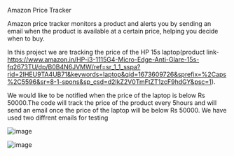 Amazon Price Tracker 


Amazon price tracker monitors a product and alerts you by sending an email when the product is available at a certain price, helping you decide when to buy. 

In this project we are tracking the price of the HP 15s laptop(product link-https://www.amazon.in/HP-i3-1115G4-Micro-Edge-Anti-Glare-15s-fq2673TU/dp/B0B4N6JVMW/ref=sr_1_1_sspa?rid=2IHEU9TA4UB71&keywords=laptop&qid=1673609726&sprefix=%2Caps%2C5596&sr=8-1-spons&sp_csd=d2lkZ2V0TmFtZT1zcF9hdGY&psc=1).


We would like to be notified when the price of the laptop is below Rs 50000.The code will track the price of the product every 5hours and will send an email once the price of the laptop will be below Rs 50000.
We have used two diffrent emails for testing

![image](https://user-images.githubusercontent.com/116056995/212464380-d335f7fc-c601-480a-a219-c00759459e1e.png)

![image](https://user-images.githubusercontent.com/116056995/212464395-d7e21eb5-cee3-4954-b103-2d04cfb32b13.png)


